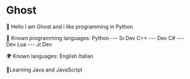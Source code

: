 # Ghost
💎 Hello I am Ghost and i like programming in Python

💼 Known programming languages:
Python --- Sr.Dev
C++ --- Dev
C# --- Dev
Lua --- Jr.Dev

🌍 Known languages: 
English
Italian

🌴Learning Java and JavaScript
